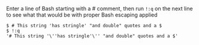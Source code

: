 Enter a line of Bash starting with a # comment, then run `!:q` on the next line to see what that would be with proper Bash escaping applied
```
$ # This string 'has stringle' "and double" quotes and a $
$ !:q
'# This string '\''has stringle'\'' "and double" quotes and a $'
```
